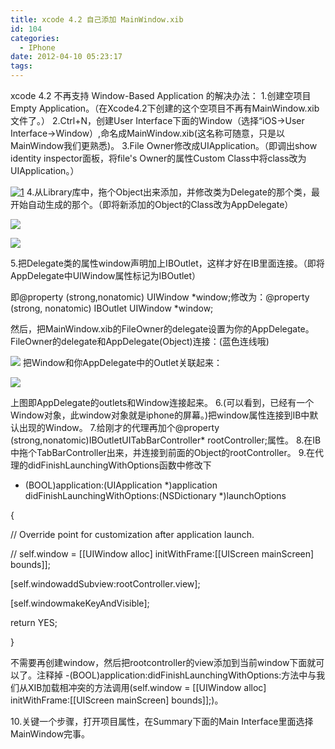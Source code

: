 ```yaml
---
title: xcode 4.2 自己添加 MainWindow.xib
id: 104
categories:
  - IPhone
date: 2012-04-10 05:23:17
tags:
---
```


xcode 4.2 不再支持 Window-Based Application 的解决办法：
1.创建空项目 Empty Application。（在Xcode4.2下创建的这个空项目不再有MainWindow.xib文件了。）
2.Ctrl+N，创建User Interface下面的Window（选择“iOS-&gt;User Interface-&gt;Window）,命名成MainWindow.xib(这名称可随意，只是以MainWindow我们更熟悉)。
3.File Owner修改成UIApplication。（即调出show identity inspector面板，将file's Owner的属性Custom Class中将class改为UIApplication。）

[![](http://www.cocos2dev.com/wp-content/uploads/2012/04/12.png "1")](http://www.cocos2dev.com/wp-content/uploads/2012/04/12.png)
4.从Library库中，拖个Object出来添加，并修改类为Delegate的那个类，最开始自动生成的那个。（即将新添加的Object的Class改为AppDelegate）

![](http://hi.csdn.net/attachment/201202/10/0_1328867343Tz2T.gif)

![](http://hi.csdn.net/attachment/201202/10/0_13288673594d9z.gif)

5.把Delegate类的属性window声明加上IBOutlet，这样才好在IB里面连接。（即将AppDelegate中UIWindow属性标记为IBOutlet）

即@property (strong,nonatomic) UIWindow *window;修改为：@property (strong, nonatomic) IBOutlet UIWindow *window;

然后，把MainWindow.xib的FileOwner的delegate设置为你的AppDelegate。FileOwner的delegate和AppDelegate(Object)连接：(蓝色连线哦)

![](http://hi.csdn.net/attachment/201202/10/0_1328867374877m.gif)
把Window和你AppDelegate中的Outlet关联起来：

![](http://hi.csdn.net/attachment/201202/10/0_13288673839OQt.gif)

上图即AppDelegate的outlets和Window连接起来。
6.(可以看到，已经有一个Window对象，此window对象就是iphone的屏幕。)把window属性连接到IB中默认出现的Window。
7.给刚才的代理再加个@property (strong,nonatomic)IBOutletUITabBarController* rootController;属性。
8.在IB中拖个TabBarController出来，并连接到前面的Object的rootController。
9.在代理的didFinishLaunchingWithOptions函数中修改下

- (BOOL)application:(UIApplication *)application didFinishLaunchingWithOptions:(NSDictionary *)launchOptions

{

// Override point for customization after application launch.

// self.window = [[UIWindow alloc] initWithFrame:[[UIScreen mainScreen] bounds]];

[self.windowaddSubview:rootController.view];

[self.windowmakeKeyAndVisible];

return YES;

}

不需要再创建window，然后把rootcontroller的view添加到当前window下面就可以了。注释掉 -(BOOL)application:didFinishLaunchingWithOptions:方法中与我们从XIB加载相冲突的方法调用(self.window = [[UIWindow alloc] initWithFrame:[[UIScreen mainScreen] bounds]];)。

10.关键一个步骤，打开项目属性，在Summary下面的Main Interface里面选择MainWindow完事。